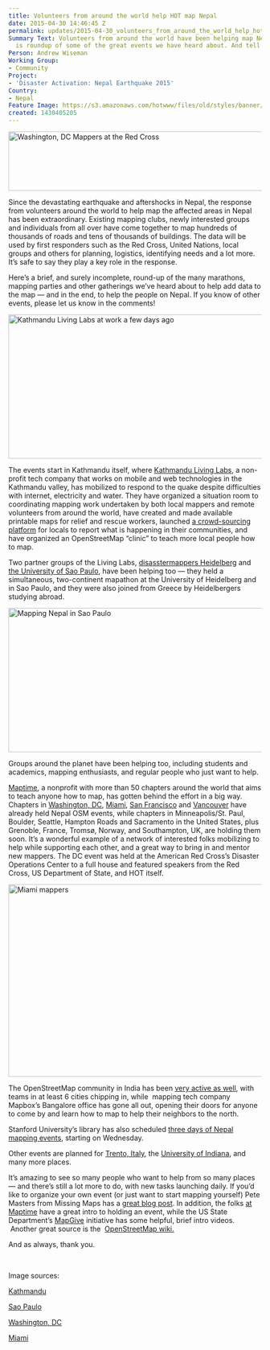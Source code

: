 ```yaml
---
title: Volunteers from around the world help HOT map Nepal
date: 2015-04-30 14:46:45 Z
permalink: updates/2015-04-30_volunteers_from_around_the_world_help_hot_map_nepal
Summary Text: Volunteers from around the world have been helping map Nepal -- here
  is roundup of some of the great events we have heard about. And tell us your own!
Person: Andrew Wiseman
Working Group:
- Community
Project:
- 'Disaster Activation: Nepal Earthquake 2015'
Country:
- Nepal
Feature Image: https://s3.amazonaws.com/hotwww/files/old/styles/banner/public/dcmapper.jpg
created: 1430405205
---
```


<p><img title="Volunteer mappers at the American Red Cross, Washington, DC" src="https://s3.amazonaws.com/hotwww/files/old/dcmapper.jpg" alt="Washington, DC Mappers at the Red Cross" style="width:509px;height:118px"></p><p>Since the devastating earthquake and aftershocks in Nepal, the response from volunteers around the world to help map the affected areas in Nepal has been extraordinary. Existing mapping clubs, newly interested groups and individuals from all over have come together to map hundreds of thousands of roads and tens of thousands of buildings. The data will be used by first responders such as the Red Cross, United Nations, local groups and others for planning, logistics, identifying needs and a lot more. It’s safe to say they play a key role in the response.</p><p>Here’s a brief, and surely incomplete, round-up of the many marathons, mapping parties and other gatherings we’ve heard about to help add data to the map — and in the end, to help the people on Nepal. If you know of other events, please let us know in the comments!</p><p><img class="image-large" title="Kathmandu Living Labs at work a few days ago" src="https://s3.amazonaws.com/hotwww/files/old/styles/large/public/kathmandu.jpg?itok=Vo4SMt3O" alt="Kathmandu Living Labs at work a few days ago" style="width:510px;height:287px"></p><p>The events start in Kathmandu itself, where <a href="http://kathmandulivinglabs.org/blog/nepal-earthquake-report-from-openstreetmap-situation-room/">Kathmandu Living Labs</a>, a non-profit tech company that works on mobile and web technologies in the Kathmandu valley, has mobilized to respond to the quake despite difficulties with internet, electricity and water. They have organized a situation room to coordinating mapping work undertaken by both local mappers and remote volunteers from around the world, have created and made available printable maps for relief and rescue workers, launched <a href="http://www.kathmandulivinglabs.org/earthquake/">a crowd-sourcing platform</a>&nbsp;for locals to report what is happening in their communities, and have organized an OpenStreetMap “clinic” to teach more local people how to map.</p><p>Two partner groups of the Living Labs, <a href="https://disastermappers.wordpress.com/2015/04/28/mapping-volunteers-donate-time-to-help-disaster-response-following-the-nepal-earthquake/">disasstermappers Heidelberg</a>&nbsp;and <a href="http://www.agora.icmc.usp.br/site/?p=917">the University of Sao Paulo</a>, have been helping too — they held a simultaneous, two-continent mapathon at the University of Heidelberg and in Sao Paulo, and they were also joined from Greece by Heidelbergers studying abroad.</p><p><img class="image-large" src="https://s3.amazonaws.com/hotwww/files/old/styles/large/public/saopaulo.jpg?itok=QZsrHuBH" alt="Mapping Nepal in Sao Paulo" style="width:510px;height:287px"></p><p>Groups around the planet have been helping too, including students and academics, mapping enthusiasts, and regular people who just want to help.</p><p><a href="http://maptime.io">Maptime</a>, a nonprofit with more than 50 chapters around the world that aims to teach anyone how to map, has gotten behind the effort in a big way. Chapters in <a href="http://www.meetup.com/Maptime-DC/events/220505118/">Washington, DC</a>, <a href="https://twitter.com/CodeForMiami/status/592848817256554496">Miami</a>, <a href="http://www.meetup.com/Maptime-SF/events/222143342/?eventId=222143342&amp;action=detail">San Francisco</a> and <a href="http://maptime.io/vancouver/2015/04/28/april-recap/">Vancouver</a>&nbsp;have already held Nepal OSM events, while chapters in Minneapolis/St. Paul, Boulder, Seattle, Hampton Roads and Sacramento in the United States, plus Grenoble, France, Tromsø, Norway, and Southampton, UK, are holding them soon. It’s a wonderful example of a network of interested folks mobilizing to help while supporting each other, and a great way to bring in and mentor new mappers. The DC event was held at the American Red Cross’s Disaster Operations Center to a full house and featured speakers from the Red Cross, US Department of State, and HOT itself.</p><p><img class="image-large" src="https://s3.amazonaws.com/hotwww/files/old/styles/large/public/miami.jpg?itok=mS64UDiM" alt="Miami mappers" style="width:510px;height:383px"></p><p>The OpenStreetMap community in India has been <a href="http://hot.openstreetmap.org/updates/2015-04-28_openstreetmap_community_india_rallies_in_aid_of_their_neighbor_nepal_report_3">very active as well,</a>&nbsp;with teams in at least 6 cities chipping in, while &nbsp;mapping tech company Mapbox’s Bangalore office has gone all out, opening their doors for anyone to come by and learn how to map to help their neighbors to the north.</p><p>Stanford University’s library has also scheduled <a href="http://stanfordgeospatialcenter.github.io/Map4Nepal_Resources/">three days of Nepal mapping events</a>, starting on Wednesday.&nbsp;</p><p>Other events are planned for <a href="https://www.eventbrite.it/e/biglietti-mappiamo-per-il-nepal-16769037643?utm_campaign=new_event_email&amp;utm_medium=email&amp;utm_source=eb_email&amp;utm_term=viewmyevent_button">Trento, Italy</a>, the <a href="http://news.indiana.edu/releases/iu/2015/04/nepal-earthquake-forum.shtml">University of Indiana</a>, and many more places.</p><p>It’s amazing to see so many people who want to help from so many places — and there’s still a lot more to do, with new tasks launching daily. If you’d like to organize your own event (or just want to start mapping yourself) Pete Masters from Missing Maps has a <a href="http://hot.openstreetmap.org/updates/2015-04-30_helping_to_map_nepal_getting_started">great blog post</a>. In addition, the folks <a href="http://maptime.io">at Maptime</a> have a great intro to holding an event, while the US State Department’s <a href="http://mapgive.state.gov">MapGive</a> initiative has some helpful, brief intro videos. &nbsp;Another great source is the &nbsp;<a href="http://wiki.openstreetmap.org/wiki/2015_Nepal_earthquake">OpenStreetMap wiki.</a></p><p>And as always, thank you.</p><p>&nbsp;</p><p>Image sources:</p><p><a href="http://kathmandulivinglabs.org/blog/nepal-earthquake-report-from-openstreetmap-situation-room/">Kathmandu</a></p><p><a href="http://www.agora.icmc.usp.br/site/?p=917">Sao Paulo</a></p><p><a href="https://twitter.com/sidewalkballet/status/593548290001604608/photo/1">Washington, DC</a></p><p><a href="https://twitter.com/CodeForMiami/status/592848817256554496">Miami</a></p>

